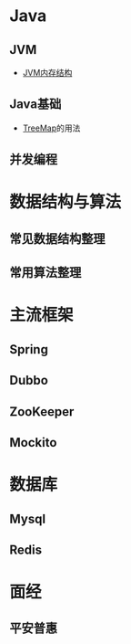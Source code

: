 # Java
## JVM

* [JVM内存结构](java/jvm/JVM.md)

## Java基础

* [TreeMap](https://www.jianshu.com/p/e11fe1760a3d)的用法

## 并发编程

# 数据结构与算法
## 常见数据结构整理
## 常用算法整理

# 主流框架
## Spring
## Dubbo
## ZooKeeper
## Mockito

# 数据库
## Mysql
## Redis

# 面经
## 平安普惠